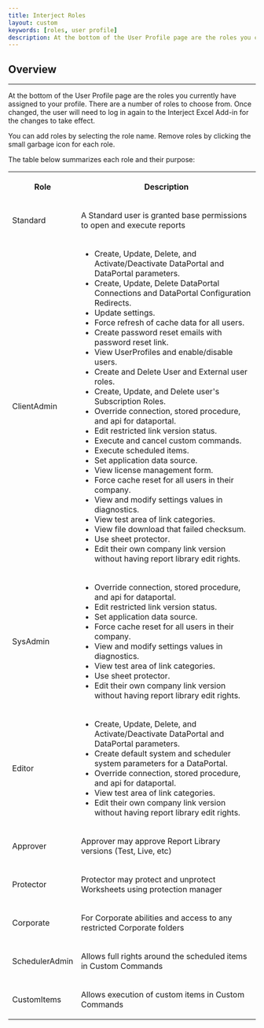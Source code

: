 ```yaml
---
title: Interject Roles
layout: custom
keywords: [roles, user profile]
description: At the bottom of the User Profile page are the roles you currently have assigned to your profile. 
---
```


##  Overview 
---
At the bottom of the User Profile page are the roles you currently have assigned to your profile. There are a number of roles to choose from. Once changed, the user will need to log in again to the Interject Excel Add-in for the changes to take effect. 

You can add roles by selecting the role name. Remove roles by clicking the small garbage icon for each role. 

The table below summarizes each role and their purpose:   
  
<table>  
<tr>  
<th>

Role 
</th>  
<th>

Description 
</th> </tr>  
<tr>  
<td>

Standard 
</td>  
<td>

A Standard user is granted base permissions to open and execute reports  
</td> </tr>  
<tr>  
<td>

ClientAdmin 
</td>  
<td>
<ul>
<li>Create, Update, Delete, and Activate/Deactivate DataPortal and DataPortal parameters.</li>
<li>Create, Update, Delete DataPortal Connections and DataPortal Configuration Redirects.</li>
<li>Update settings.</li>
<li>Force refresh of cache data for all users.</li>
<li>Create password reset emails with password reset link.</li>
<li>View UserProfiles and enable/disable users.</li>
<li>Create and Delete User and External user roles.</li>
<li>Create, Update, and Delete user's Subscription Roles.</li>
<li>Override connection, stored procedure, and api for dataportal.</li>
<li>Edit restricted link version status.</li>
<li>Execute and cancel custom commands.</li>
<li>Execute scheduled items.</li>
<li>Set application data source.</li>
<li>View license management form.</li>
<li>Force cache reset for all users in their company.</li>
<li>View and modify settings values in diagnostics.</li>
<li>View test area of link categories.</li>
<li>View file download that failed checksum.</li>
<li>Use sheet protector.</li>
<li>Edit their own company link version without having report library edit rights.</li>
</ul>
</td> </tr>  

<tr>  
<td>

SysAdmin 
</td>  
<td>
<ul>
<li>Override connection, stored procedure, and api for dataportal.</li>
<li>Edit restricted link version status.</li>
<li>Set application data source.</li>
<li>Force cache reset for all users in their company.</li>
<li>View and modify settings values in diagnostics.</li>
<li>View test area of link categories.</li>
<li>Use sheet protector.</li>
<li>Edit their own company link version without having report library edit rights.</li>
</ul>
</td> </tr>  

<tr>  
<td>

Editor 
</td>  
<td>
<ul>
<li>Create, Update, Delete, and Activate/Deactivate DataPortal and DataPortal parameters.</li>
<li>Create default system and scheduler system parameters for a DataPortal.</li>
<li>Override connection, stored procedure, and api for dataportal.</li>
<li>View test area of link categories.</li>
<li>Edit their own company link version without having report library edit rights.</li>
</ul>  
</td> </tr>  
<tr>  
<td>

Approver 
</td>  
<td>

Approver may approve Report Library versions (Test, Live, etc)  
</td> </tr>  
<tr>  
<td>

Protector 
</td>  
<td>

Protector may protect and unprotect Worksheets using protection manager  
</td> </tr>  
<tr>  
<td>

Corporate 
</td>  
<td>

For Corporate abilities and access to any restricted Corporate folders  
</td> </tr>  
<tr>  
<td>

SchedulerAdmin 
</td>  
<td>

Allows full rights around the scheduled items in Custom Commands  
</td> </tr>  
<tr>  
<td>

CustomItems 
</td>  
<td>

Allows execution of custom items in Custom Commands   
</td> </tr> </table>
